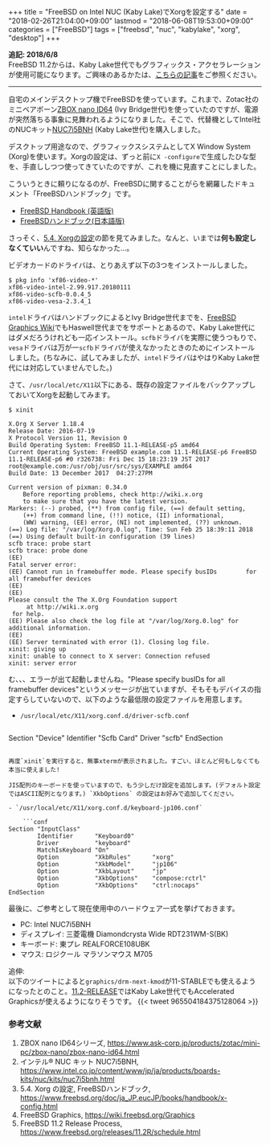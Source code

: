 +++
title = "FreeBSD on Intel NUC (Kaby Lake)でXorgを設定する"
date = "2018-02-26T21:04:00+09:00"
lastmod = "2018-06-08T19:53:00+09:00"
categories = ["FreeBSD"]
tags = ["freebsd", "nuc", "kabylake", "xorg", "desktop"]
+++

**追記: 2018/6/8**  
FreeBSD 11.2からは、Kaby Lake世代でもグラフィックス・アクセラレーションが使用可能になります。ご興味のあるかたは、[こちらの記事](/post/freebsd-xorg-drm-nuc/)をご参照ください。

___

自宅のメインデスクトップ機でFreeBSDを使っています。これまで、Zotac社のミニベアボーン[ZBOX nano ID64](https://www.ask-corp.jp/products/zotac/mini-pc/zbox-nano/zbox-nano-id64.html) (Ivy Bridge世代)を使っていたのですが、電源が突然落ちる事象に見舞われるようになりました。そこで、代替機としてIntel社のNUCキット[NUC7i5BNH](https://www.intel.co.jp/content/www/jp/ja/products/boards-kits/nuc/kits/nuc7i5bnh.html) (Kaby Lake世代)を購入しました。

デスクトップ用途なので、グラフィックスシステムとしてX Window System (Xorg)を使います。Xorgの設定は、ずっと前に`X -configure`で生成したひな型を、手直ししつつ使ってきていたのですが、これを機に見直すことにしました。

こういうときに頼りになるのが、FreeBSDに関することがらを網羅したドキュメント「FreeBSDハンドブック」です。

- [FreeBSD Handbook (英語版)](https://www.freebsd.org/doc/handbook/)
- [FreeBSDハンドブック(日本語版)](https://www.freebsd.org/doc/ja_JP.eucJP/books/handbook/)

さっそく、[5.4. Xorgの設定](https://www.freebsd.org/doc/ja_JP.eucJP/books/handbook/x-config.html)の節を見てみました。なんと、いまでは**何も設定しなくていい**んですね、知らなかった…。

ビデオカードのドライバは、とりあえず以下の3つをインストールしました。

```shell-session
$ pkg info 'xf86-video-*'
xf86-video-intel-2.99.917.20180111
xf86-video-scfb-0.0.4_5
xf86-video-vesa-2.3.4_1
```

`intel`ドライバはハンドブックによるとIvy Bridge世代までを、[FreeBSD Graphics Wiki](https://wiki.freebsd.org/Graphics)でもHaswell世代までをサポートとあるので、Kaby Lake世代にはダメだろうけれども一応インストール。`scfb`ドライバを実際に使うつもりで、`vesa`ドライバは万が一`scfb`ドライバが使えなかったときのためにインストールしました。(ちなみに、試してみましたが、`intel`ドライバはやはりKaby Lake世代には対応していませんでした。)

さて、`/usr/local/etc/X11`以下にある、既存の設定ファイルをバックアップしておいてXorgを起動してみます。

```shell-session
$ xinit

X.Org X Server 1.18.4
Release Date: 2016-07-19
X Protocol Version 11, Revision 0
Build Operating System: FreeBSD 11.1-RELEASE-p5 amd64 
Current Operating System: FreeBSD example.com 11.1-RELEASE-p6 FreeBSD 11.1-RELEASE-p6 #0 r326738: Fri Dec 15 18:23:19 JST 2017     root@example.com:/usr/obj/usr/src/sys/EXAMPLE amd64
Build Date: 13 December 2017  04:27:27PM
 
Current version of pixman: 0.34.0
	Before reporting problems, check http://wiki.x.org
	to make sure that you have the latest version.
Markers: (--) probed, (**) from config file, (==) default setting,
	(++) from command line, (!!) notice, (II) informational,
	(WW) warning, (EE) error, (NI) not implemented, (??) unknown.
(==) Log file: "/var/log/Xorg.0.log", Time: Sun Feb 25 18:39:11 2018
(==) Using default built-in configuration (39 lines)
scfb trace: probe start
scfb trace: probe done
(EE) 
Fatal server error:
(EE) Cannot run in framebuffer mode. Please specify busIDs        for all framebuffer devices
(EE) 
(EE) 
Please consult the The X.Org Foundation support 
	 at http://wiki.x.org
 for help. 
(EE) Please also check the log file at "/var/log/Xorg.0.log" for additional information.
(EE) 
(EE) Server terminated with error (1). Closing log file.
xinit: giving up
xinit: unable to connect to X server: Connection refused
xinit: server error
```

む、、、エラーが出て起動しませんね。"Please specify busIDs for all framebuffer devices"というメッセージが出ていますが、そもそもデバイスの指定すらしていないので、以下のような最低限の設定ファイルを用意します。

- `/usr/local/etc/X11/xorg.conf.d/driver-scfb.conf`

    ```conf
Section "Device"
        Identifier      "Scfb Card"
        Driver          "scfb"
EndSection
```

再度`xinit`を実行すると、無事xtermが表示されました。すごい、ほとんど何もしなくても本当に使えました!

JIS配列のキーボードを使っていますので、もう少しだけ設定を追加します。(デフォルト設定ではASCII配列となります。) `XkbOptions` の設定はお好みで追加してください。

- `/usr/local/etc/X11/xorg.conf.d/keyboard-jp106.conf`

    ```conf
Section "InputClass"
        Identifier      "Keyboard0"
        Driver          "keyboard"
        MatchIsKeyboard "On"
        Option          "XkbRules"      "xorg"
        Option          "XkbModel"      "jp106"
        Option          "XkbLayout"     "jp"
        Option          "XkbOptions"    "compose:rctrl"
        Option          "XkbOptions"    "ctrl:nocaps"
EndSection
```

最後に、ご参考として現在使用中のハードウェア一式を挙げておきます。

- PC: Intel NUC7i5BNH
- ディスプレイ: 三菱電機 Diamondcrysta Wide RDT231WM-S(BK)
- キーボード: 東プレ REALFORCE108UBK
- マウス: ロジクール マラソンマウス M705

追伸:  
以下のツイートによると`graphics/drm-next-kmod`が11-STABLEでも使えるようになったとのこと。[11.2-RELEASE](https://www.freebsd.org/releases/11.2R/schedule.html)ではKaby Lake世代でもAccelerated Graphicsが使えるようになりそうです。
{{< tweet 965504184375128064 >}}

### 参考文献
1. ZBOX nano ID64シリーズ, https://www.ask-corp.jp/products/zotac/mini-pc/zbox-nano/zbox-nano-id64.html
1. インテル® NUC キット NUC7i5BNH, https://www.intel.co.jp/content/www/jp/ja/products/boards-kits/nuc/kits/nuc7i5bnh.html
1. 5.4. Xorg の設定, FreeBSDハンドブック, https://www.freebsd.org/doc/ja_JP.eucJP/books/handbook/x-config.html
1. FreeBSD Graphics, https://wiki.freebsd.org/Graphics
1. FreeBSD 11.2 Release Process, https://www.freebsd.org/releases/11.2R/schedule.html
